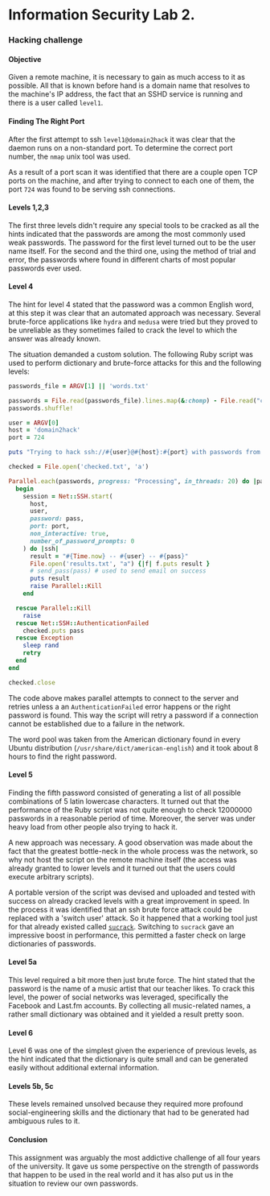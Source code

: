 
# Information Security Lab 2.

### Hacking challenge


#### Objective

Given a remote machine, it is necessary to gain as much access to it as possible. All that is known before hand is a domain name that resolves to the machine's IP address, the fact that an SSHD service is running and there is a user called `level1`.


#### Finding The Right Port

After the first attempt to ssh `level1@domain2hack` it was clear that the daemon runs on a non-standard port. To determine the correct port number, the `nmap` unix tool was used.

As a result of a port scan it was identified that there are a couple open TCP ports on the machine, and after trying to connect to each one of them, the port `724` was found to be serving ssh connections.


#### Levels 1,2,3

The first three levels didn't require any special tools to be cracked as all the hints indicated that the passwords are among the most commonly used weak passwords. The password for the first level turned out to be the user name itself. For the second and the third one, using the method of trial and error, the passwords where found in different charts of most popular passwords ever used.


#### Level 4

The hint for level 4 stated that the password was a common English word, at this step it was clear that an automated approach was necessary. Several brute-force applications like `hydra` and `medusa` were tried but they proved to be unreliable as they sometimes failed to crack the level to which the answer was already known.

The situation demanded a custom solution.
The following Ruby script was used to perform dictionary and brute-force attacks for this and the following levels:

```ruby
passwords_file = ARGV[1] || 'words.txt'

passwords = File.read(passwords_file).lines.map(&:chomp) - File.read("checked.txt").lines.map(&:chomp)
passwords.shuffle!

user = ARGV[0]
host = 'domain2hack'
port = 724

puts "Trying to hack ssh://#{user}@#{host}:#{port} with passwords from #{passwords_file}"

checked = File.open('checked.txt', 'a')

Parallel.each(passwords, progress: "Processing", in_threads: 20) do |pass|
  begin
    session = Net::SSH.start(
      host,
      user,
      password: pass,
      port: port,
      non_interactive: true,
      number_of_password_prompts: 0
    ) do |ssh|
      result = "#{Time.now} -- #{user} -- #{pass}"
      File.open('results.txt', "a") {|f| f.puts result }
      # send_pass(pass) # used to send email on success
      puts result
      raise Parallel::Kill
    end

  rescue Parallel::Kill
    raise
  rescue Net::SSH::AuthenticationFailed
    checked.puts pass
  rescue Exception
    sleep rand
    retry
  end
end

checked.close
```

The code above makes parallel attempts to connect to the server and retries unless a an `AuthenticationFailed` error happens or the right password is found. This way the script will retry a password if a connection cannot be established due to a failure in the network.

The word pool was taken from the American dictionary found in every Ubuntu distribution (`/usr/share/dict/american-english`) and it took about 8 hours to find the right password.


#### Level 5

Finding the fifth password consisted of generating a list of all possible combinations of 5 latin lowercase characters. It turned out that the performance of the Ruby script was not quite enough to check 12000000 passwords in a reasonable period of time. Moreover, the server was under heavy load from other people also trying to hack it.

A new approach was necessary. A good observation was made about the fact that the greatest bottle-neck in the whole process was the network, so why not host the script on the remote machine itself (the access was already granted to lower levels and it turned out that the users could execute arbitrary scripts).

A portable version of the script was devised and uploaded and tested with success on already cracked levels with a great improvement in speed. In the process it was identified that an ssh brute force attack could be replaced with a 'switch user' attack. So it happened that a working tool just for that already existed called [`sucrack`](https://labs.portcullis.co.uk/tools/sucrack/). Switching to `sucrack` gave an impressive boost in performance, this permitted a faster check on large dictionaries of passwords.

#### Level 5a

This level required a bit more then just brute force. The hint stated that the password is the name of a music artist that our teacher likes. To crack this level, the power of social networks was leveraged, specifically the Facebook and Last.fm accounts. By collecting all music-related names, a rather small dictionary was obtained and it yielded a result pretty soon.


#### Level 6

Level 6 was one of the simplest given the experience of previous levels, as the hint indicated that the dictionary is quite small and can be generated easily without additional external information.


#### Levels 5b, 5c

These levels remained unsolved because they required more profound social-engineering skills and the dictionary that had to be generated had ambiguous rules to it.


#### Conclusion

This assignment was arguably the most addictive challenge of all four years of the university. It gave us some perspective on the strength of passwords that happen to be used in the real world and it has also put us in the situation to review our own passwords.



